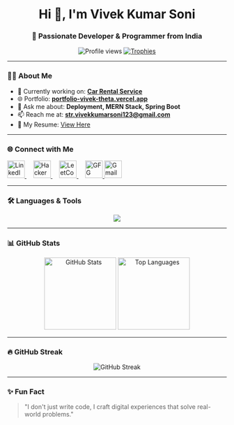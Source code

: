 <!-- Profile Header -->
<h1 align="center">Hi 👋, I'm Vivek Kumar Soni</h1>
<h3 align="center">🚀 Passionate Developer & Programmer from India</h3>

<!-- Profile Views & Trophies -->
<p align="center">
  <img src="https://komarev.com/ghpvc/?username=vivekkumarsoni123&label=Profile%20views&color=0e75b6&style=flat" alt="Profile views" />
  <a href="https://github.com/ryo-ma/github-profile-trophy">
    <img src="https://github-profile-trophy.vercel.app/?username=vivekkumarsoni123&theme=radical&margin-w=15&margin-h=15" alt="Trophies" />
  </a>
</p>

---

### 👨‍💻 About Me
- 🔭 Currently working on: **[Car Rental Service](https://github.com/vivekkumarsoni123/CarRental)**
- 🌐 Portfolio: **[portfolio-vivek-theta.vercel.app](https://portfolio-vivek-theta.vercel.app/)**
- 💬 Ask me about: **Deployment, MERN Stack, Spring Boot**
- 📫 Reach me at: **str.vivekkumarsoni123@gmail.com**
- 📄 My Resume: [View Here](https://drive.google.com/file/d/1_0HMSQj3x2kBks754f0bWj2IjlPlgBir/view?usp=sharing)

---

### 🌐 Connect with Me
<p align="left">
  <!-- LinkedIn -->
  <a href="https://www.linkedin.com/in/vivek-kumar-soni-9b2591258/" target="_blank">
    <img src="https://skillicons.dev/icons?i=linkedin" alt="LinkedIn" height="40"/>
  </a>&nbsp;&nbsp;&nbsp;
  
  <!-- HackerRank -->
  <a href="https://www.hackerrank.com/profile/str_vivekkumars1" target="_blank">
    <img src="https://upload.wikimedia.org/wikipedia/commons/6/65/HackerRank_logo.png" alt="HackerRank" height="40"/>
  </a>&nbsp;&nbsp;&nbsp;
  
  <!-- LeetCode -->
  <a href="https://leetcode.com/u/vivek_soni-123/" target="_blank">
    <img src="https://upload.wikimedia.org/wikipedia/commons/1/19/LeetCode_logo_black.png" alt="LeetCode" height="40"/>
  </a>&nbsp;&nbsp;&nbsp;
  
  <!-- GeeksforGeeks -->
  <a href="https://www.geeksforgeeks.org/user/strvivekkumdy2x/" target="_blank">
    <img src="https://img.shields.io/badge/GeeksforGeeks-0F9D58?style=for-the-badge&logo=geeksforgeeks&logoColor=white" alt="GFG" height="40"/>
  </a>

  <!-- Gmail -->
  <a href="mailto:str.vivekkumarsoni123@gmail.com" target="_blank">
    <img src="https://upload.wikimedia.org/wikipedia/commons/4/4e/Gmail_Icon.png" alt="Gmail" height="40"/>
  </a>
</p>




---

### 🛠️ Languages & Tools
<p align="center">
  <img src="https://skillicons.dev/icons?i=aws,azure,bootstrap,c,cpp,css,docker,express,gcp,git,html,java,js,jenkins,kubernetes,linux,mongodb,mysql,nodejs,postman,python,react,spring,tailwind" />
</p>

---

### 📊 GitHub Stats
<p align="center">
  <img src="https://github-readme-stats.vercel.app/api?username=vivekkumarsoni123&show_icons=true&theme=radical" alt="GitHub Stats" height="165" />
  <img src="https://github-readme-stats.vercel.app/api/top-langs/?username=vivekkumarsoni123&layout=compact&theme=radical" alt="Top Languages" height="165" />
</p>

---

### 🔥 GitHub Streak
<p align="center">
  <img src="https://github-readme-streak-stats.herokuapp.com/?user=vivekkumarsoni123&theme=radical" alt="GitHub Streak" />
</p>

---

### ✨ Fun Fact
> "I don't just write code, I craft digital experiences that solve real-world problems."
